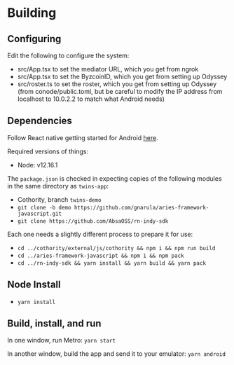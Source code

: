 # Building

## Configuring

Edit the following to configure the system:
* src/App.tsx to set the mediator URL, which you get from ngrok
* src/App.tsx to set the ByzcoinID, which you get from setting up Odyssey
* src/roster.ts to set the roster, which you get from setting up Odyssey (from conode/public.toml, but be careful to
modify the IP address from localhost to 10.0.2.2 to match what Android needs)

## Dependencies

Follow React native getting started for Android [here](https://reactnative.dev/docs/getting-started.html#android-development-environment).

Required versions of things:
* Node: v12.16.1

The `package.json` is checked in expecting copies of the following modules in the same directory as `twins-app`:
* Cothority, branch `twins-demo`
* `git clone -b demo https://github.com/gnarula/aries-framework-javascript.git`
* `git clone https://github.com/AbsaOSS/rn-indy-sdk`

Each one needs a slightly different process to prepare it for use:
* `cd ../cothority/external/js/cothority && npm i && npm run build`
* `cd ../aries-framework-javascript && npm i && npm pack`
* `cd ../rn-indy-sdk && yarn install && yarn build && yarn pack`

## Node Install

* `yarn install`

## Build, install, and run

In one window, run Metro: `yarn start`

In another window, build the app and send it to your emulator: `yarn android`
